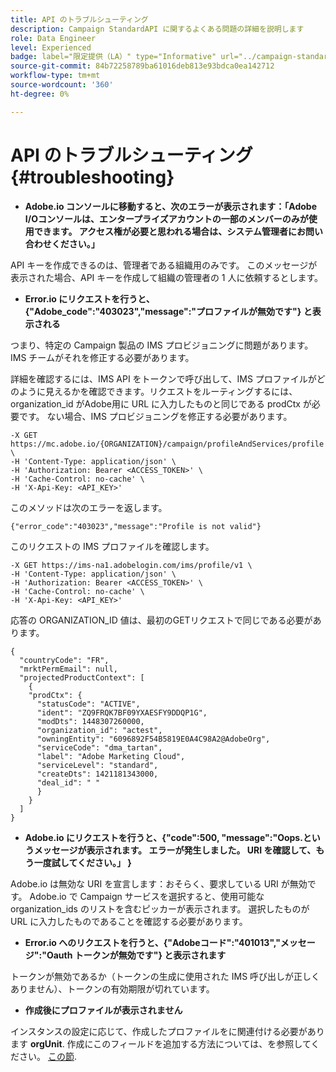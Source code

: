 ```yaml
---
title: API のトラブルシューティング
description: Campaign StandardAPI に関するよくある問題の詳細を説明します
role: Data Engineer
level: Experienced
badge: label="限定提供（LA）" type="Informative" url="../campaign-standard-migration-home.md" tooltip="Campaign Standard移行済みユーザーに制限"
source-git-commit: 84b72258789ba61016deb813e93bdca0ea142712
workflow-type: tm+mt
source-wordcount: '360'
ht-degree: 0%

---
```


# API のトラブルシューティング {#troubleshooting}

* **Adobe.io コンソールに移動すると、次のエラーが表示されます：「Adobe I/Oコンソールは、エンタープライズアカウントの一部のメンバーのみが使用できます。 アクセス権が必要と思われる場合は、システム管理者にお問い合わせください。」**

API キーを作成できるのは、管理者である組織用のみです。 このメッセージが表示された場合、API キーを作成して組織の管理者の 1 人に依頼するとします。

* **Error.io にリクエストを行うと、{&quot;Adobe_code&quot;:&quot;403023&quot;,&quot;message&quot;:&quot;プロファイルが無効です&quot;} と表示される**

つまり、特定の Campaign 製品の IMS プロビジョニングに問題があります。IMS チームがそれを修正する必要があります。

詳細を確認するには、IMS API をトークンで呼び出して、IMS プロファイルがどのように見えるかを確認できます。リクエストをルーティングするには、organization_id がAdobe用に URL に入力したものと同じである prodCtx が必要です。
ない場合、IMS プロビジョニングを修正する必要があります。

```
-X GET https://mc.adobe.io/{ORGANIZATION}/campaign/profileAndServices/profile \
-H 'Content-Type: application/json' \
-H 'Authorization: Bearer <ACCESS_TOKEN>' \
-H 'Cache-Control: no-cache' \
-H 'X-Api-Key: <API_KEY>'
```

このメソッドは次のエラーを返します。

```
{"error_code":"403023","message":"Profile is not valid"}
```

このリクエストの IMS プロファイルを確認します。

```
-X GET https://ims-na1.adobelogin.com/ims/profile/v1 \
-H 'Content-Type: application/json' \
-H 'Authorization: Bearer <ACCESS_TOKEN>' \
-H 'Cache-Control: no-cache' \
-H 'X-Api-Key: <API_KEY>'
```

応答の ORGANIZATION_ID 値は、最初のGETリクエストで同じである必要があります。

```
{
  "countryCode": "FR",
  "mrktPermEmail": null,
  "projectedProductContext": [
    {
    "prodCtx": {
      "statusCode": "ACTIVE",
      "ident": "ZQ9FRQK7BF09YXAESFY9DDQP1G",
      "modDts": 1448307260000,
      "organization_id": "actest",
      "owningEntity": "6096892F54B5819E0A4C98A2@AdobeOrg",
      "serviceCode": "dma_tartan",
      "label": "Adobe Marketing Cloud",
      "serviceLevel": "standard",
      "createDts": 1421181343000,
      "deal_id": " "
      }
    }
  ]
}
```

* **Adobe.io にリクエストを行うと、{&quot;code&quot;:500, &quot;message&quot;:&quot;Oops.というメッセージが表示されます。 エラーが発生しました。 URI を確認して、もう一度試してください。」 }**

Adobe.io は無効な URI を宣言します：おそらく、要求している URI が無効です。 Adobe.io で Campaign サービスを選択すると、使用可能な organization_ids のリストを含むピッカーが表示されます。 選択したものが URL に入力したものであることを確認する必要があります。

* **Error.io へのリクエストを行うと、{&quot;Adobeコード&quot;:&quot;401013&quot;,&quot;メッセージ&quot;:&quot;Oauth トークンが無効です&quot;} と表示されます**

トークンが無効であるか（トークンの生成に使用された IMS 呼び出しが正しくありません）、トークンの有効期限が切れています。

* **作成後にプロファイルが表示されません**

インスタンスの設定に応じて、作成したプロファイルをに関連付ける必要があります **orgUnit**. 作成にこのフィールドを追加する方法については、を参照してください。 [この節](creating-profiles-api.md).

<!-- * (error duplicate key : quand tu crées un profile qui existe déjà , il faut faire un patch pour updater le profile plutôt qu'un POST)

With Curl
List all profiles

Create a profile

Update the mobilePhone attribute of a profile

API Calls on Service

GET the list of services

-->

<!--

How to find and use a filter?
Error codes:

* PAtch sur Age = message d'erreur :
500
Cannot update the 'age' property that is read-only
'age' property is not valid for the 'profile' resource.
-->

<!--
How to filter a list of subscribed profiles with available profile filters ? by date (by les filtres dispo sur la ressource) ?

Pattern classique :

recupérer la liste des subscriptions filtrées d'un profile
1) get sur profile
2) recup PKey
3) get sur PKey
4) get sur href des subscriptions

Comment savoir quel filtre appliquer ?

1) get sur metadata de profile
2) retourne description de la collection subscription
3) get sur la valeur du champ resTarget
4) get sur le href dans filters
5) retourne les filtres applicables sur l'url des data.

-->
